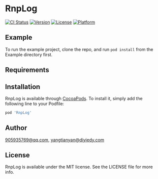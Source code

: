 # RnpLog

[![CI Status](https://img.shields.io/travis/905935769@qq.com/RnpLog.svg?style=flat)](https://travis-ci.org/905935769@qq.com/RnpLog)
[![Version](https://img.shields.io/cocoapods/v/RnpLog.svg?style=flat)](https://cocoapods.org/pods/RnpLog)
[![License](https://img.shields.io/cocoapods/l/RnpLog.svg?style=flat)](https://cocoapods.org/pods/RnpLog)
[![Platform](https://img.shields.io/cocoapods/p/RnpLog.svg?style=flat)](https://cocoapods.org/pods/RnpLog)

## Example

To run the example project, clone the repo, and run `pod install` from the Example directory first.

## Requirements

## Installation

RnpLog is available through [CocoaPods](https://cocoapods.org). To install
it, simply add the following line to your Podfile:

```ruby
pod 'RnpLog'
```

## Author

905935769@qq.com, yangtianyan@diyiedy.com

## License

RnpLog is available under the MIT license. See the LICENSE file for more info.
